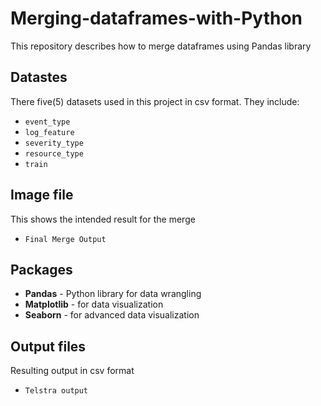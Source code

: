 # Merging-dataframes-with-Python
This repository describes how to merge dataframes using Pandas library

## Datastes
There five(5) datasets used in this project in csv format. They include:
* `event_type`
* `log_feature`
* `severity_type`
* `resource_type`
* `train`

## Image file
This shows the intended result for the merge
* `Final Merge Output`

## Packages
* **Pandas** - Python library for data wrangling
* **Matplotlib** - for data visualization
* **Seaborn** - for advanced data visualization

## Output files
Resulting output in csv format
* `Telstra output`
